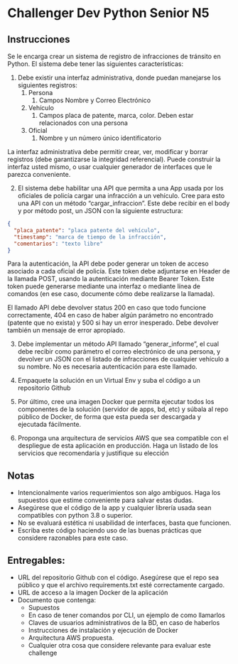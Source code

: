 # Challenger Dev Python Senior N5
## Instrucciones
Se le encarga crear un sistema de registro de infracciones de tránsito en Python. El sistema debe tener las siguientes características:
1. Debe existir una interfaz administrativa, donde puedan manejarse los siguientes registros:
    1. Persona
        1. Campos Nombre y Correo Electrónico
    2. Vehículo
        1. Campos placa de patente, marca, color. Deben estar relacionados con una persona
    3. Oficial
        1. Nombre y un número único identificatorio

La interfaz administrativa debe permitir crear, ver, modificar y borrar registros (debe garantizarse la integridad referencial). Puede construir la interfaz usted mismo, o usar cualquier generador de interfaces que le parezca conveniente.

2. El sistema debe habilitar una API que permita a una App usada por los oficiales de policía cargar una infracción a un vehículo. Cree para esto una API con un método “cargar_infraccion”. Este debe recibir en el body y por método post, un JSON con la siguiente estructura:
```json
{
  "placa_patente": "placa patente del vehículo",
  "timestamp": "marca de tiempo de la infracción",
  "comentarios": "texto libre"
}
```
Para la autenticación, la API debe poder generar un token de acceso asociado a cada oficial de policía. Este token debe adjuntarse en Header de la llamada POST, usando la autenticación mediante Bearer Token. Este token puede generarse mediante una interfaz o mediante línea de comandos (en ese caso, documente cómo debe realizarse la llamada).

El llamado API debe devolver status 200 en caso que todo funcione correctamente, 404 en caso de haber algún parámetro no encontrado (patente que no exista) y 500 si hay un error inesperado. Debe devolver también un mensaje de error apropiado.

3. Debe implementar un método API llamado “generar_informe”, el cual debe recibir como parámetro el correo electrónico de una persona, y devolver un JSON con el listado de infracciones de cualquier vehículo a su nombre. No es necesaria autenticación para este llamado.
   
4. Empaquete la solución en un Virtual Env y suba el código a un repositorio Github
5. Por último, cree una imagen Docker que permita ejecutar todos los componentes de la solución (servidor de apps, bd, etc) y súbala al repo público de Docker, de forma que esta pueda ser descargada y ejecutada fácilmente.
6. Proponga una arquitectura de servicios AWS que sea compatible con el despliegue de esta aplicación en producción. Haga un listado de los servicios que recomendaría y justifique su elección

## Notas

- Intencionalmente varios requerimientos son algo ambiguos. Haga los supuestos que estime conveniente para salvar estas dudas.
- Asegúrese que el código de la app y cualquier librería usada sean compatibles con python 3.8 o superior.
- No se evaluará estética ni usabilidad de interfaces, basta que funcionen.
- Escriba este código haciendo uso de las buenas prácticas que considere razonables para este caso.

## Entregables:
- URL del repositorio Github con el código. Asegúrese que el repo sea público y que el archivo requirements.txt esté correctamente cargado.
- URL de acceso a la imagen Docker de la aplicación
- Documento que contenga:
    - Supuestos
    - En caso de tener comandos por CLI, un ejemplo de como llamarlos
    - Claves de usuarios administrativos de la BD, en caso de haberlos
    - Instrucciones de instalación y ejecución de Docker
    - Arquitectura AWS propuesta.
    - Cualquier otra cosa que considere relevante para evaluar este challenge
